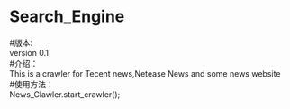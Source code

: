 # Search_Engine
#版本:<br> 
version 0.1<br> 
#介绍：<br> 
This is a crawler for Tecent news,Netease News and some news website <br> 
#使用方法：<br> 
News_Clawler.start_crawler();<br> 


